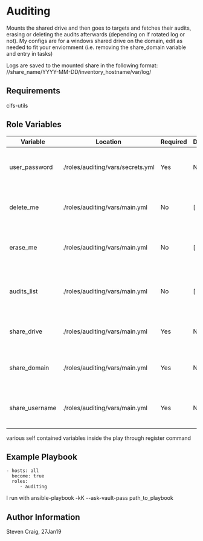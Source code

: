 Auditing
=========

Mounts the shared drive and then goes to targets and fetches their audits, erasing or deleting the audits afterwards (depending on if rotated log or not).
My configs are for a windows shared drive on the domain, edit as needed to fit your enviornment (i.e. removing the share_domain variable and entry in tasks)

Logs are saved to the mounted share in the following format: //share_name/YYYY-MM-DD/inventory_hostname/var/log/

Requirements
------------

cifs-utils

Role Variables
--------------

| Variable  | Location | Required | Default | Description
| ------------- | ------------- | ------------- | ------------- | ------------- |
| user_password | ./roles/auditing/vars/secrets.yml | Yes  | N/A | password for user that can mount the share |
| delete_me | ./roles/auditing/vars/main.yml | No | [ ] | empty array later used to hold files to be deleted |
| erase_me | ./roles/auditing/vars/main.yml | No | [ ] | empty array later used to hold files to be erased |
| audits_list | ./roles/auditing/vars/main.yml | No | [ ] | empty array later used to hold audits that will be copied |
| share_drive | ./roles/auditing/vars/main.yml | Yes | N/A | contains the path to the shared drive |
| share_domain | ./roles/auditing/vars/main.yml | Yes | N/A | the domain name of where the share resides |
| share_username | ./roles/auditing/vars/main.yml | Yes | N/A | username of the user capable of mounting the share

various self contained variables inside the play through register command


Example Playbook
----------------

    - hosts: all
      become: true
      roles:
         - auditing

I run with ansible-playbook -kK --ask-vault-pass path_to_playbook

Author Information
------------------

Steven Craig, 27Jan19

